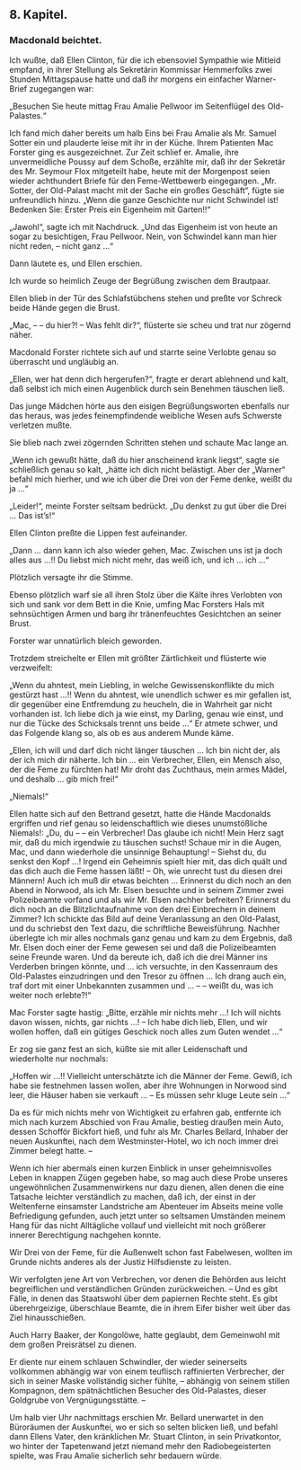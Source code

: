 <h2>8. Kapitel.</h2>
<h3>Macdonald beichtet.</h3>

Ich wußte, daß Ellen Clinton, für die ich ebensoviel Sympathie wie Mitleid
empfand, in ihrer Stellung als Sekretärin Kommissar Hemmerfolks zwei Stunden
Mittagspause hatte und daß ihr morgens ein einfacher Warner-Brief zugegangen
war:

„Besuchen Sie heute mittag Frau Amalie Pellwoor im Seitenflügel des
Old-Palastes.“

Ich fand mich daher bereits um halb Eins bei Frau Amalie als Mr. Samuel Sotter
ein und plauderte leise mit ihr in der Küche. Ihrem Patienten Mac Forster ging
es ausgezeichnet. Zur Zeit schlief er. Amalie, ihre unvermeidliche Poussy auf
dem Schoße, erzählte mir, daß ihr der Sekretär des Mr. Seymour Flox mitgeteilt
habe, heute mit der Morgenpost seien wieder achthundert Briefe für den
Feme-Wettbewerb eingegangen. „Mr. Sotter, der Old-Palast macht mit der Sache
ein großes Geschäft“, fügte sie unfreundlich hinzu. „Wenn die ganze Geschichte
nur nicht Schwindel ist! Bedenken Sie: Erster Preis ein Eigenheim mit Garten!!“

„Jawohl“, sagte ich mit Nachdruck. „Und das Eigenheim ist von heute an sogar zu
besichtigen, Frau Pellwoor. Nein, von Schwindel kann man hier nicht reden, –
nicht ganz …“

Dann läutete es, und Ellen erschien.

Ich wurde so heimlich Zeuge der Begrüßung zwischen dem Brautpaar.

Ellen blieb in der Tür des Schlafstübchens stehen und preßte vor Schreck beide
Hände gegen die Brust.

„Mac, – – du hier?! – Was fehlt dir?“, flüsterte sie scheu und trat nur zögernd
näher.

Macdonald Forster richtete sich auf und starrte seine Verlobte genau so
überrascht und ungläubig an.

„Ellen, wer hat denn dich hergerufen?“, fragte er derart ablehnend und kalt,
daß selbst ich mich einen Augenblick durch sein Benehmen täuschen ließ.

Das junge Mädchen hörte aus den eisigen Begrüßungsworten ebenfalls nur das
heraus, was jedes feinempfindende weibliche Wesen aufs Schwerste verletzen
mußte.

Sie blieb nach zwei zögernden Schritten stehen und schaute Mac lange an.

„Wenn ich gewußt hätte, daß du hier anscheinend krank liegst“, sagte sie
schließlich genau so kalt, „hätte ich dich nicht belästigt. Aber der „Warner“
befahl mich hierher, und wie ich über die Drei von der Feme denke, weißt du ja
…“

„Leider!“, meinte Forster seltsam bedrückt. „Du denkst zu gut über die Drei …
Das ist’s!“

Ellen Clinton preßte die Lippen fest aufeinander.

„Dann … dann kann ich also wieder gehen, Mac. Zwischen uns ist ja doch alles
aus …!! Du liebst mich nicht mehr, das weiß ich, und ich … ich …“

Plötzlich versagte ihr die Stimme.

Ebenso plötzlich warf sie all ihren Stolz über die Kälte ihres Verlobten von
sich und sank vor dem Bett in die Knie, umfing Mac Forsters Hals mit
sehnsüchtigen Armen und barg ihr tränenfeuchtes Gesichtchen an seiner Brust.

Forster war unnatürlich bleich geworden.

Trotzdem streichelte er Ellen mit größter Zärtlichkeit und flüsterte wie
verzweifelt:

„Wenn du ahntest, mein Liebling, in welche Gewissenskonflikte du mich gestürzt
hast …!! Wenn du ahntest, wie unendlich schwer es mir gefallen ist, dir
gegenüber eine Entfremdung zu heucheln, die in Wahrheit gar nicht vorhanden
ist. Ich liebe dich ja wie einst, my Darling, genau wie einst, und nur die
Tücke des Schicksals trennt uns beide …“ Er atmete schwer, und das Folgende
klang so, als ob es aus anderem Munde käme.

„Ellen, ich will und darf dich nicht länger täuschen … Ich bin nicht der, als
der ich mich dir näherte. Ich bin … ein Verbrecher, Ellen, ein Mensch also, der
die Feme zu fürchten hat! Mir droht das Zuchthaus, mein armes Mädel, und
deshalb … gib mich frei!“

„Niemals!“

Ellen hatte sich auf den Bettrand gesetzt, hatte die Hände Macdonalds ergriffen
und rief genau so leidenschaftlich wie dieses unumstößliche Niemals!: „Du, du –
– ein Verbrecher! Das glaube ich nicht! Mein Herz sagt mir, daß du mich
irgendwie zu täuschen suchst! Schaue mir in die Augen, Mac, und dann wiederhole
die unsinnige Behauptung! – Siehst du, du senkst den Kopf …! Irgend ein
Geheimnis spielt hier mit, das dich quält und das dich auch die Feme hassen
läßt! – Oh, wie unrecht tust du diesen drei Männern! Auch ich muß dir etwas
beichten … Erinnerst du dich noch an den Abend in Norwood, als ich Mr. Elsen
besuchte und in seinem Zimmer zwei Polizeibeamte vorfand und als wir Mr. Elsen
nachher befreiten? Erinnerst du dich noch an die Blitzlichtaufnahme von den
drei Einbrechern in deinem Zimmer? Ich schickte das Bild auf deine Veranlassung
an den Old-Palast, und du schriebst den Text dazu, die schriftliche
Beweisführung. Nachher überlegte ich mir alles nochmals ganz genau und kam zu
dem Ergebnis, daß Mr. Elsen doch einer der Feme gewesen sei und daß die
Polizeibeamten seine Freunde waren. Und da bereute ich, daß ich die drei Männer
ins Verderben bringen könnte, und … ich versuchte, in den Kassenraum des
Old-Palastes einzudringen und den Tresor zu öffnen … Ich drang auch ein, traf
dort mit einer Unbekannten zusammen und … – – weißt du, was ich weiter noch
erlebte?!“

Mac Forster sagte hastig: „Bitte, erzähle mir nichts mehr …! Ich will nichts
davon wissen, nichts, gar nichts …! – Ich habe dich lieb, Ellen, und wir wollen
hoffen, daß ein gütiges Geschick noch alles zum Guten wendet …“

Er zog sie ganz fest an sich, küßte sie mit aller Leidenschaft und wiederholte
nur nochmals:

„Hoffen wir …!! Vielleicht unterschätzte ich die Männer der Feme. Gewiß, ich
habe sie festnehmen lassen wollen, aber ihre Wohnungen in Norwood sind leer,
die Häuser haben sie verkauft … – Es müssen sehr kluge Leute sein …“

Da es für mich nichts mehr von Wichtigkeit zu erfahren gab, entfernte ich mich
nach kurzem Abschied von Frau Amalie, bestieg draußen mein Auto, dessen
Schofför Bickfort hieß, und fuhr als Mr. Charles Bellard, Inhaber der neuen
Auskunftei, nach dem Westminster-Hotel, wo ich noch immer drei Zimmer belegt
hatte. –

Wenn ich hier abermals einen kurzen Einblick in unser geheimnisvolles Leben in
knappen Zügen gegeben habe, so mag auch diese Probe unseres ungewöhnlichen
Zusammenwirkens nur dazu dienen, allen denen die eine Tatsache leichter
verständlich zu machen, daß ich, der einst in der Weltenferne einsamster
Landstriche am Abenteuer im Abseits meine volle Befriedigung gefunden, auch
jetzt unter so seltsamen Umständen meinem Hang für das nicht Alltägliche
vollauf und vielleicht mit noch größerer innerer Berechtigung nachgehen konnte.

Wir Drei von der Feme, für die Außenwelt schon fast Fabelwesen, wollten im
Grunde nichts anderes als der Justiz Hilfsdienste zu leisten.

Wir verfolgten jene Art von Verbrechen, vor denen die Behörden aus leicht
begreiflichen und verständlichen Gründen zurückweichen. – Und es gibt Fälle, in
denen das Staatswohl über dem papiernen Rechte steht. Es gibt überehrgeizige,
überschlaue Beamte, die in ihrem Eifer bisher weit über das Ziel
hinausschießen.

Auch Harry Baaker, der Kongolöwe, hatte geglaubt, dem Gemeinwohl mit dem großen
Preisrätsel zu dienen.

Er diente nur einem schlauen Schwindler, der wieder seinerseits vollkommen
abhängig war von einem teuflisch raffinierten Verbrecher, der sich in seiner
Maske vollständig sicher fühlte, – abhängig von seinem stillen Kompagnon, dem
spätnächtlichen Besucher des Old-Palastes, dieser Goldgrube von
Vergnügungsstätte. –

Um halb vier Uhr nachmittags erschien Mr. Bellard unerwartet in den Büroräumen
der Auskunftei, wo er sich so selten blicken ließ, und befahl dann Ellens
Vater, den kränklichen Mr. Stuart Clinton, in sein Privatkontor, wo hinter der
Tapetenwand jetzt niemand mehr den Radiobegeisterten spielte, was Frau Amalie
sicherlich sehr bedauern würde.


